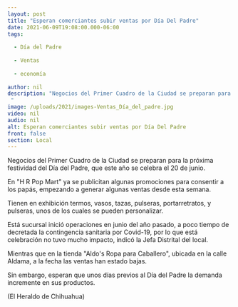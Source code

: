 ```yaml
---
layout: post
title: "Esperan comerciantes subir ventas por Día Del Padre"
date: 2021-06-09T19:08:00.000-06:00
tags:
  
  - Día del Padre
  
  - Ventas
  
  - economía
  
author: nil
description: "Negocios del Primer Cuadro de la Ciudad se preparan para la próxima festividad del Día del Padre, que este año se celebra el 20 de junio "
image: /uploads/2021/images-Ventas_Día_del_padre.jpg
video: nil
audio: nil
alt: Esperan comerciantes subir ventas por Día Del Padre
front: false
section: Local
---
```


Negocios del Primer Cuadro de la Ciudad se preparan para la próxima festividad del Día del Padre, que este año se celebra el 20 de junio.

En "H R Pop Mart" ya se publicitan algunas promociones para consentir a los papás, empezando a generar algunas ventas desde esta semana.

Tienen en exhibición termos, vasos, tazas, pulseras, portarretratos, y pulseras, unos de los cuales se pueden personalizar.

Está sucursal inició operaciones en junio del año pasado, a poco tiempo de decretada la contingencia sanitaria por Covid-19, por lo que está celebración no tuvo mucho impacto, indicó la Jefa Distrital del local.

Mientras que en la tienda "Aldo's Ropa para Caballero", ubicada en la calle Aldama, a la fecha las ventas han estado bajas.

Sin embargo, esperan que unos días previos al Día del Padre la demanda incremente en sus productos.

(El Heraldo de Chihuahua)